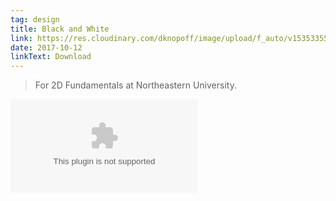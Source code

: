 ```yaml
---
tag: design
title: Black and White
link: https://res.cloudinary.com/dknopoff/image/upload/f_auto/v1535335577/portfolio/18_22_Project_1.ai
date: 2017-10-12
linkText: Download
---
```


> For 2D Fundamentals at Northeastern University.

![](https://res.cloudinary.com/dknopoff/image/upload/f_auto/v1535335577/portfolio/18_22_Project_1.ai)
